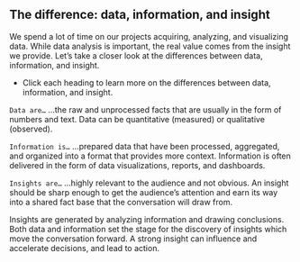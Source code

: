 ## The difference: data, information, and insight

We spend a lot of time on our projects acquiring, analyzing, and visualizing data. While data analysis is important, the real value comes from the insight we provide. Let’s take a closer look at the differences between data, information, and insight.

+ Click each heading to learn more on the differences between data, information, and insight.

`Data are…`
…the raw and unprocessed facts that are usually in the form of numbers and text. Data can be quantitative (measured) or qualitative (observed).

`Information is…`
…prepared data that have been processed, aggregated, and organized into a format that provides more context. Information is often delivered in the form of data visualizations, reports, and dashboards.

`Insights are…`
...highly relevant to the audience and not obvious. An insight should be sharp enough to get the audience’s attention and earn its way into a shared fact base that the conversation will draw from.

Insights are generated by analyzing information and drawing conclusions. Both data and information set the stage for the discovery of insights which move the conversation forward. A strong insight can influence and accelerate decisions, and lead to action.
